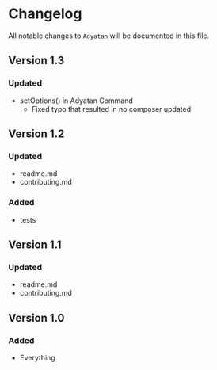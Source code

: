 # Changelog

All notable changes to `Adyatan` will be documented in this file.

## Version 1.3

### Updated
- setOptions() in Adyatan Command
    - Fixed typo that resulted in no composer updated

## Version 1.2

### Updated
- readme.md
- contributing.md

### Added
- tests

## Version 1.1

### Updated
- readme.md
- contributing.md

## Version 1.0

### Added
- Everything
